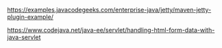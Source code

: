 https://examples.javacodegeeks.com/enterprise-java/jetty/maven-jetty-plugin-example/

https://www.codejava.net/java-ee/servlet/handling-html-form-data-with-java-servlet

